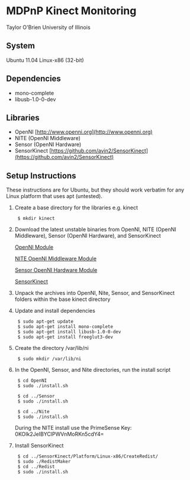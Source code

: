# MDPnP Kinect Monitoring #

Taylor O'Brien
University of Illinois

## System ##

Ubuntu 11.04 Linux-x86 (32-bit)

## Dependencies ##

+ mono-complete
+ libusb-1.0-0-dev

## Libraries ##

+ OpenNI [http://www.openni.org](http://www.openni.org)
+ NITE (OpenNI Middleware)
+ Sensor   (OpenNI Hardware)
+ SensorKinect [https://github.com/avin2/SensorKinect](https://github.com/avin2/SensorKinect)

## Setup Instructions ##

These instructions are for Ubuntu, but they should work verbatim for any Linux platform that uses apt (untested).

1. Create a base directory for the libraries e.g. kinect

        $ mkdir kinect

2. Download the latest unstable binaries from OpenNI, NITE (OpenNI Middleware), Sensor (OpenNI Hardware), and SensorKinect

    [OpenNI Module](http://www.openni.org/downloadfiles/opennimodules/openni-binaries/latest-unstable/160-openni-unstable-build-for-ubuntu-10-10-x86-32-bit-v1-3-2/download)

    [NITE OpenNI Middleware Module](http://www.openni.org/downloadfiles/opennimodules/openni-compliant-middleware-binaries/latest-unstable/174-primesense-nite-unstable-build-for-ubuntu-10-10-x86-32-bit-v1-4-1/download)

    [Sensor OpenNI Hardware Module](http://www.openni.org/downloadfiles/opennimodules/openni-compliant-hardware-binaries/latest-unstable/167-primesensor-module-unstable-build-for-ubuntu-10-10-x86-32-bit-v5-0-3/download)

    [SensorKinect](https://github.com/avin2/SensorKinect/tarball/unstable)

3. Unpack the archives into OpenNI, Nite, Sensor, and SensorKinect folders within the base kinect directory

4. Update and install dependencies

        $ sudo apt-get update
        $ sudo apt-get install mono-complete
        $ sudo apt-get install libusb-1.0-0-dev
        $ sudo apt-get install freeglut3-dev

5. Create the directory /var/lib/ni

        $ sudo mkdir /var/lib/ni

6. In the OpenNI, Sensor, and Nite directories, run the install script

        $ cd OpenNI
        $ sudo ./install.sh

        $ cd ../Sensor
        $ sudo ./install.sh

        $ cd ../Nite
        $ sudo ./install.sh

    During the NITE install use the PrimeSense Key: 0KOIk2JeIBYClPWVnMoRKn5cdY4=

7. Install SensorKinect

        $ cd ../SensorKinect/Platform/Linux-x86/CreateRedist/
        $ sudo ./RedistMaker
        $ cd ../Redist
        $ sudo ./install.sh

